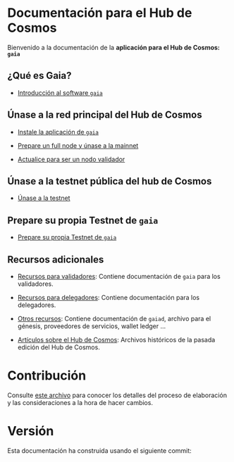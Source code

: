 <!-- markdown-link-check-disable -->

# Documentación para el Hub de Cosmos

Bienvenido a la documentación de la **aplicación para el Hub de Cosmos: `gaia`**

## ¿Qué es Gaia?

*   [Introducción al software `gaia`](./gaia-tutorials/what-is-gaia.md)

## Únase a la red principal del Hub de Cosmos

*   [Instale la aplicación de `gaia`](./gaia-tutorials/installation.md)

*   [Prepare un full node y únase a la mainnet](./gaia-tutorials/join-mainnet.md)

*   [Actualice para ser un nodo validador](./validators/validator-setup.md)

## Únase a la testnet pública del hub de Cosmos

*   [Únase a la testnet](./hub-tutorials/join-testnet.md)

## Prepare su propia Testnet de `gaia`

*   [Prepare su propia Testnet de `gaia`](../hub-tutorials/deploy-testnet.md)

## Recursos adicionales

*   [Recursos para validadores](./validators/README.md): Contiene documentación de
    `gaia` para los validadores.

*   [Recursos para delegadores](./delegators/README.md): Contiene documentación
    para los delegadores.

*   [Otros recursos](./resources/README.md): Contiene documentación de `gaiad`,
    archivo para el génesis, proveedores de servicios, wallet ledger ...

*   [Artículos sobre el Hub de Cosmos](./resources/archives.md): Archivos
    históricos de la pasada edición del Hub de Cosmos.

# Contribución

Consulte [este archivo](./DOCS_README.md) para conocer los detalles del proceso
de elaboración y las consideraciones a la hora de hacer cambios.

# Versión

Esta documentación ha construida usando el siguiente commit:

<!-- markdown-link-check-enable -->
